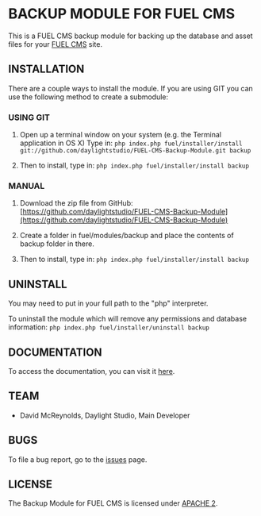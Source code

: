 # BACKUP MODULE FOR FUEL CMS
This is a FUEL CMS backup module for backing up the database and asset files for your [FUEL CMS](http://www.getfuelcms.com) site.

## INSTALLATION
There are a couple ways to install the module. If you are using GIT you can use the following method
to create a submodule:

### USING GIT
1. Open up a terminal window on your system (e.g. the Terminal application in OS X)
Type in:
``php index.php fuel/installer/install git://github.com/daylightstudio/FUEL-CMS-Backup-Module.git backup``

2. Then to install, type in:
``php index.php fuel/installer/install backup``


### MANUAL
1. Download the zip file from GitHub:
[https://github.com/daylightstudio/FUEL-CMS-Backup-Module](https://github.com/daylightstudio/FUEL-CMS-Backup-Module)

2. Create a folder in fuel/modules/backup and place the contents of backup folder in there.

3. Then to install, type in:
``php index.php fuel/installer/install backup``


## UNINSTALL
You may need to put in your full path to the "php" interpreter.

To uninstall the module which will remove any permissions and database information:
``php index.php fuel/installer/uninstall backup``


## DOCUMENTATION
To access the documentation, you can visit it [here](http://www.getfuelcms.com/user_guide/modules/backup).

## TEAM
* David McReynolds, Daylight Studio, Main Developer

## BUGS
To file a bug report, go to the [issues](https://github.com/daylightstudio/FUEL-CMS-Backup-Module/issues) page.

## LICENSE
The Backup Module for FUEL CMS is licensed under [APACHE 2](http://www.apache.org/licenses/LICENSE-2.0).